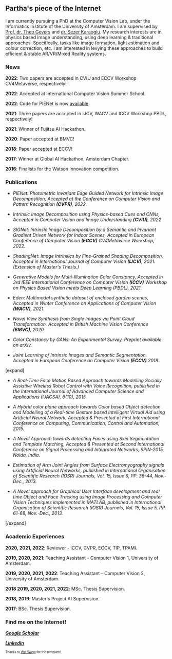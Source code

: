 ## Partha's piece of the Internet

I am currently pursuing a PhD at the Computer Vision Lab, under the Informatics Institute of the University of Amsterdam. I am supervised by [Prof. dr. Theo Gevers](https://staff.fnwi.uva.nl/th.gevers/) and [dr. Sezer Karaoglu](http://staff.science.uva.nl/~sezerk). My research interests are in physics based image understanding, using deep learning & traditional approaches. Specifically, tasks like image formation, light estimation and colour correction, etc. I am interested in levying these approaches to build efficient & stable AR/VR/Mixed Reality systems.

### News

**2022**: Two papers are accepted in CVIU and ECCV Workshop CV4Metaverse, respectively!

**2022**: Accepted at International Computer Vision Summer School. 

**2022**: Code for PIENet is now [available](https://ivi.fnwi.uva.nl/cv/pienet/). 

**2021**: Three papers are accepted in IJCV, WACV and ICCV Workshop PBDL, respectively!

**2021**: Winner of Fujitsu AI Hackathon.

**2020**: Paper accepted at BMVC!

**2018**: Paper accepted at ECCV!

**2017**: Winner at Global AI Hackathon, Amsterdam Chapter. 

**2016**: Finalists for the Watson Innovation competition. 

### Publications

* _PIENet: Photometric Invariant Edge Guided Network for Intrinsic Image Decomposition, Accepted at the Conference on Computer Vision and Pattern Recognition **(CVPR)**, 2022._

* _Intrinsic Image Decomposition using Physics-based Cues and CNNs, Accepted in Computer Vision and Image Understanding **(CVIU)**, 2022_

* _SIGNet: Intrinsic Image Decomposition by a Semantic and Invariant Gradient Driven Network for Indoor Scenes, Accepted in European Conference of Computer Vision **(ECCV)** CV4Metaverse Workshop, 2022._

* _ShadingNet: Image Intrinsics by Fine-Grained Shading Decomposition, Accepted in International Journal of Computer Vision **(IJCV)**, 2021. (Extension of Master's Thesis.)_

* _Generative Models for Multi-Illumination Color Constancy, Accepted in 3rd IEEE International Conference on Computer Vision **(ICCV)** Workshop on Physics Based Vision meets Deep Learning (PBDL), 2021._

* _Eden: Multimodal synthetic dataset of enclosed garden scenes, Accepted in Winter Conference on Applications of Computer Vision **(WACV)**, 2021._

* _Novel View Synthesis from Single Images via Point Cloud Transformation. Accepted in British Machine Vision Conference **(BMVC)**, 2020._

* _Color Constancy by GANs: An Experimental Survey. Preprint available on arXiv._

* _Joint Learning of Intrinsic Images and Semantic Segmentation. Accepted in European Conference on Computer Vision **(ECCV)** 2018._

[expand]

* _A Real-Time Face Motion Based Approach towards Modelling Socially Assistive Wireless Robot Control with Voice Recognition, published in the International Journal of Advanced Computer Science and Applications (IJACSA), 6(10), 2015._

* _A Hybrid color plane approach towards Color based Object detection and Modelling of a Real-time Gesture based Intelligent Virtual Aid using Artificial Neural Network, Accepted & Presented at First International  Conference on Computing, Communication, Control and Automation, 2015._

* _A Novel Approach towards detecting Faces using Skin Segmentation and Template Matching, Accepted & Presented at Second International Conference on Signal Processing and Integrated Networks, SPIN-2015, Noida, India._

* _Estimation of Arm Joint Angles from Surface Electromyography signals using Artificial Neural Networks, published in International Organisation of Scientific Research (IOSR) Journals, Vol. 15, Issue 6, PP. 38-44, Nov.-Dec., 2013._

* _A Novel approach for Graphical User Interface development and real time Object and Face Tracking using Image Processing and Computer Vision Techniques implemented in MATLAB, published in International Organisation of Scientific Research (IOSR) Journals, Vol. 15, Issue 5, PP. 61-68, Nov.-Dec., 2013._

[/expand]

### Academic Experiences
**2020, 2021, 2022**:            Reviewer - ICCV, CVPR, ECCV, TIP, TPAMI.

**2019, 2020, 2021**:            Teaching Assistant - Computer Vision 1, University of Amsterdam. 

**2019, 2020, 2021, 2022**:      Teaching Assistant - Computer Vision 2, University of Amsterdam. 

**2018 2019, 2020, 2021, 2022**: MSc. Thesis Supervision.

**2018, 2019**:                  Master's Project AI Supervision.

**2017**:                        BSc. Thesis Supervision.

### Find me on the Internet!

[**_Google Scholar_**](https://scholar.google.com/citations?user=4c_gDYEAAAAJ&hl=en)

[**_LinkedIn_**](https://www.linkedin.com/in/partha-das-898a78188/)

<sup><sup>Thanks to [Wei Wang](https://we-wan.github.io/) for the template!</sup></sup>
